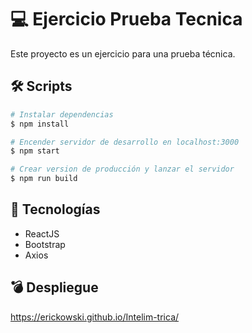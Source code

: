 # 💻 Ejercicio Prueba Tecnica

Este proyecto es un ejercicio para una prueba técnica.

## 🛠 Scripts

```bash
# Instalar dependencias
$ npm install

# Encender servidor de desarrollo en localhost:3000
$ npm start

# Crear version de producción y lanzar el servidor
$ npm run build

```

## 💎 Tecnologías

- ReactJS
- Bootstrap
- Axios

## 💣 Despliegue

https://erickowski.github.io/Intelim-trica/
